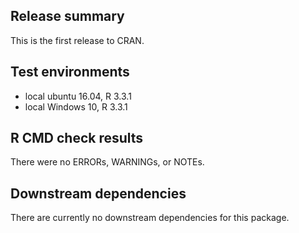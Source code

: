 ## Release summary

This is the first release to CRAN.

## Test environments

- local ubuntu 16.04, R 3.3.1
- local Windows 10, R 3.3.1

## R CMD check results

There were no ERRORs, WARNINGs, or NOTEs.

## Downstream dependencies

There are currently no downstream dependencies for this package.
